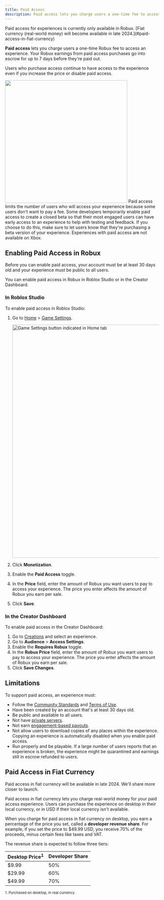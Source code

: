 ```yaml
---
title: Paid Access
description: Paid access lets you charge users a one-time fee to access your experience.
---
```


<Alert severity="error">
Paid access for experiences is currently only available in Robux. [Fiat currency (real-world money) will become available in late 2024.](#paid-access-in-fiat-currency)
</Alert>

**Paid access** lets you charge users a one-time Robux fee to access an experience. Your Robux earnings from paid access purchases go into escrow for up to 7 days before they're paid out.

Users who purchase access continue to have access to the experience even if you increase the price or disable paid access.

<img src="../../assets/monetization/paid-access/Buy-Access-Example.png" width="400" />

<Alert severity="info">
Paid access limits the number of users who will access your experience because some users don't want to pay a fee.
</Alert>

<Alert severity="info">
Some developers temporarily enable paid access to create a closed beta so that their most engaged users can have early access to an experience to help with testing and feedback. If you choose to do this, make sure to let users know that they're purchasing a beta version of your experience.
</Alert>

<Alert severity="warning">
Experiences with paid access are not available on Xbox.
</Alert>

## Enabling Paid Access in Robux

Before you can enable paid access, your account must be at least 30 days old and your experience must be public to all users.

You can enable paid access in Robux in Roblox Studio or in the Creator Dashboard.

### In Roblox Studio

To enable paid access in Roblox Studio:

1. Go to [Home](../../studio/home-tab.md) > [Game Settings](../../studio/game-settings.md).

   <img src="../../assets/studio/general/Home-Tab-Game-Settings.png" width="760" alt="Game Settings button indicated in Home tab" />

2. Click **Monetization**.
3. Enable the **Paid Access** toggle.
4. In the **Price** field, enter the amount of Robux you want users to pay to access your experience. The price you enter affects the amount of Robux you earn per sale.
5. Click **Save**.

### In the Creator Dashboard

To enable paid access in the Creator Dashboard:

1. Go to [Creations](https://create.roblox.com/dashboard/creations) and select an experience.
2. Go to **Audience** > **Access Settings**.
3. Enable the **Requires Robux** toggle.
4. In the **Robux Price** field, enter the amount of Robux you want users to pay to access your experience. The price you enter affects the amount of Robux you earn per sale.
5. Click **Save Changes**.

## Limitations

To support paid access, an experience must:

- Follow the [Community Standards](https://en.help.roblox.com/hc/en-us/articles/203313410) and [Terms of Use](https://en.help.roblox.com/hc/articles/115004647846).
- Have been created by an account that's at least 30 days old.
- Be public and available to all users.
- Not have [private servers](../monetization/private-servers.md).
- Not earn [engagement-based payouts](./engagement-based-payouts.md).
- Not allow users to download copies of any places within the experience. Copying an experience is automatically disabled when you enable paid access.
- Run properly and be playable. If a large number of users reports that an experience is broken, the experience might be quarantined and earnings still in escrow refunded to users.

## Paid Access in Fiat Currency

<Alert severity="error">
Paid access in fiat currency will be available in late 2024. We'll share more closer to launch.
</Alert>

Paid access in fiat currency lets you charge real-world money for your paid access experience. Users can purchase the experience on desktop in their local currency, or in USD if their local currency isn't available.

When you charge for paid access in fiat currency on desktop, you earn a percentage of the price you set, called a **developer revenue share**. For example, if you set the price to $49.99 USD, you receive 70% of the proceeds, minus certain fees like taxes and VAT.

The revenue share is expected to follow three tiers:

<table>
<thead>
  <tr>
    <th>Desktop Price<sup>1</sup></th>
    <th>Developer Share</th>
  </tr>
</thead>
<tbody>
  <tr>
    <td>$9.99</td>
    <td>50%</td>
  </tr>
  <tr>
    <td>$29.99</td>
    <td>60%</td>
  </tr>
  <tr>
    <td>$49.99</td>
    <td>70%</td>
  </tr>
</tbody>
</table>
<sup>1. Purchased on desktop, in real currency.</sup>
